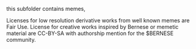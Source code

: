 this subfolder contains memes,

Licenses for low resolution derivative works from well known memes are Fair Use.
License for creative works inspired by Bernese or memetic material are CC-BY-SA with authorship mention for the $BERNESE community.
